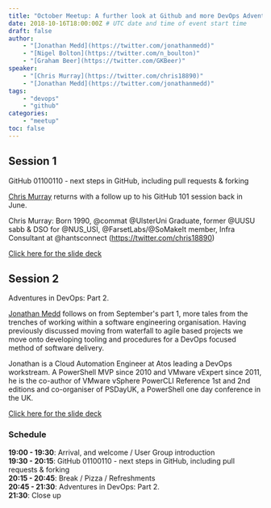 ```yaml
---
title: "October Meetup: A further look at Github and more DevOps Adventures!"
date: 2018-10-16T18:00:00Z # UTC date and time of event start time
draft: false
author: 
    - "[Jonathan Medd](https://twitter.com/jonathanmedd)"
    - "[Nigel Bolton](https://twitter.com/n_boulton)"
    - "[Graham Beer](https://twitter.com/GKBeer)"
speaker: 
    - "[Chris Murray](https://twitter.com/chris18890)"
    - "[Jonathan Medd](https://twitter.com/jonathanmedd)"
tags: 
    - "devops"
    - "github"
categories: 
    - "meetup"
toc: false
---
```


## Session 1

GitHub 01100110 - next steps in GitHub, including pull requests & forking

[Chris Murray](https://twitter.com/chris18890) returns with a follow up to his GitHub 101 session back in June.

Chris Murray: Born 1990, @commat @UlsterUni Graduate, former @UUSU sabb & DSO for @NUS_USI, @FarsetLabs/@SoMakeIt member, Infra Consultant at @hantsconnect (https://twitter.com/chris18890)

[Click here for the slide deck](https://github.com/powershellorguk/SouthCoast/tree/master/Meetups/2018/October)

## Session 2

Adventures in DevOps: Part 2. 

[Jonathan Medd](https://twitter.com/jonathanmedd) follows on from September's part 1, more tales from the trenches of working within a software engineering organisation. Having previously discussed moving from waterfall to agile based projects we move onto developing tooling and procedures for a DevOps focused method of software delivery.

Jonathan is a Cloud Automation Engineer at Atos leading a DevOps workstream. A PowerShell MVP since 2010 and VMware vExpert since 2011, he is the co-author of VMware vSphere PowerCLI Reference 1st and 2nd editions and co-organiser of PSDayUK, a PowerShell one day conference in the UK.

[Click here for the slide deck](https://github.com/powershellorguk/SouthCoast/tree/master/Meetups/2018/October)

### Schedule

**19:00 - 19:30**: Arrival, and welcome / User Group introduction  
**19:30 - 20:15**: GitHub 01100110 - next steps in GitHub, including pull requests & forking  
**20:15 - 20:45**: Break / Pizza / Refreshments  
**20:45 - 21:30**: Adventures in DevOps: Part 2.  
**21:30**: Close up